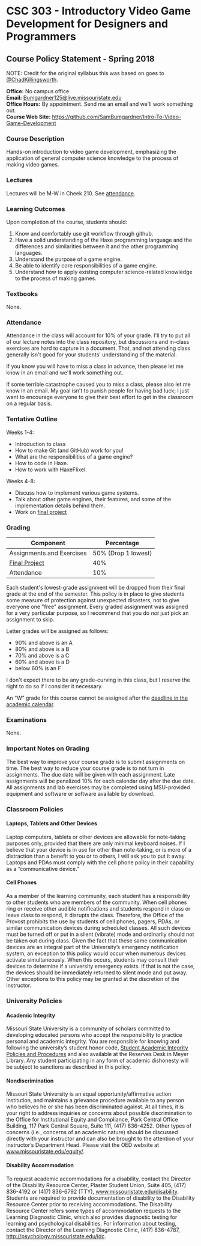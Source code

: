 # CSC 303 - Introductory Video Game Development for Designers and Programmers
## Course Policy Statement - Spring 2018
NOTE: Credit for the original syllabus this was based on goes to [@ChadKillingsworth](https://github.com/ChadKillingsworth).

**Office:** No campus office  
**Email:** Bumgardner125@live.missouristate.edu  
**Office Hours:** By appointment. Send me an email and we'll work something out.  
**Course Web Site:** https://github.com/SamBumgardner/Intro-To-Video-Game-Development

### Course Description
Hands-on introduction to video game development, emphasizing the application of general computer science knowledge to the process of making video games.

### Lectures
Lectures will be M-W in Cheek 210. See [attendance](#Attendance).

### Learning Outcomes
Upon completion of the course, students should:

 1. Know and comfortably use git workflow through github.
 2. Have a solid understanding of the Haxe programming language and the differences and similarities between it and the other programming languages.
 3. Understand the purpose of a game engine.
 4. Be able to identify core responsibilities of a game engine.
 5. Understand how to apply existing computer science-related knowledge to the process of making games.

### Textbooks
None.

### Attendance
Attendance in the class will account for 10% of your grade. I'll try to put all of our lecture notes into the class repository, but discussions and in-class exercises are hard to capture in a document. That, and not attending class generally isn't good for your students' understanding of the material. 

If you know you will have to miss a class in advance, then please let me know in an email and we'll work something out. 

If some terrible catastrophe caused you to miss a class, please also let me know in an email. My goal isn't to punish people for having bad luck; I just want to encourage everyone to give their best effort to get in the classroom on a regular basis.

### Tentative Outline
Weeks 1-4:
 * Introduction to class
 * How to make Git (and GitHub) work for you!
 * What are the responsibilities of a game engine?
 * How to code in Haxe.
 * How to work with HaxeFlixel.

Weeks 4-8:
 * Discuss how to implement various game systems.
 * Talk about other game engines, their features, and some of the implementation details behind them.
 * Work on [final project](project.md)


### Grading

Component                  | Percentage
-------------------------- | -------------------
Assignments and Exercises  | 50% (Drop 1 lowest)
[Final Project](project.md)              |                 40%
Attendance                 |                 10%

Each student's lowest-grade assignment will be dropped from their final grade at the end of the semester. This policy is in place to give students some measure of protection against unexpected disasters, not to give everyone one "free" assignment. Every graded assignment was assigned for a very particular purpose, so I recommend that you do *not* just pick an assignment to skip.

Letter grades will be assigned as follows:

 * 90% and above is an A
 * 80% and above is a B
 * 70% and above is a C
 * 60% and above is a D
 * below 60% is an F

I don't expect there to be any grade-curving in this class, but I reserve the right to do so if I consider it necessary.

An “W” grade for this course cannot be assigned after the [deadline in the academic calendar](http://calendar.missouristate.edu/event/91738/164668).

### Examinations
None.

### Important Notes on Grading
The best way to improve your course grade is to submit assignments on time.
The best way to reduce your course grade is to not turn in assignments.
The due date will be given with each assignment. 
Late assignments will be penalized 10% for each calendar day after the due date.
All assignments and lab exercises may be completed using MSU-provided equipment and software or software available by download.

### Classroom Policies
#### Laptops, Tablets and Other Devices
Laptop computers, tablets or other devices are allowable for note-taking purposes only, provided that there are only minimal keyboard noises. If I believe that your device is in use for other than note-taking, or is more of a distraction than a benefit to you or to others, I will ask you to put it away. Laptops and PDAs must comply with the cell phone policy in their capability as a “communicative device.”

#### Cell Phones
As a member of the learning community, each student has a responsibility to other students
who are members of the community. When cell phones ring or receive other audible notifications and students respond in class or leave class to respond, it disrupts the class. Therefore, the Office of the Provost prohibits the use by students of cell phones, pagers, PDAs, or similar communication devices during scheduled classes. All such devices must be turned off or put in a silent (vibrate) mode and ordinarily should not be taken out during class. Given the fact that these same communication devices are an integral part of the University’s emergency notification system, an exception to this policy would occur when numerous devices activate simultaneously. When this occurs, students may consult their devices to determine if a university emergency exists. If that is not the case, the devices should be immediately returned to silent mode and put away. Other exceptions to this policy may be granted at the discretion of the instructor.

### University Policies
#### Academic Integrity
Missouri State University is a community of scholars committed to developing educated persons who accept the responsibility to practice personal and academic integrity. You are responsible for knowing and following the university’s student honor code, [Student Academic Integrity Policies and Procedures](http://www.missouristate.edu/policy/Op3_01_AcademicIntegrityStudents.htm) and also available at the Reserves Desk in Meyer Library. Any student participating in any form of academic dishonesty will be subject to sanctions as described in this policy.

#### Nondiscrimination
Missouri State University is an equal opportunity/affirmative action institution, and maintains a grievance procedure available to any person who believes he or she has been discriminated against. At all times, it is your right to address inquiries or concerns about possible discrimination to the Office for Institutional Equity and Compliance, Park Central Office Building, 117 Park Central Square, Suite 111, (417) 836-4252. Other types of concerns (i.e., concerns of an academic nature) should be discussed directly with your instructor and can also be brought to the attention of your instructor’s Department Head. Please visit the OED website at www.missouristate.edu/equity/.

#### Disability Accommodation
To request academic accommodations for a disability, contact the Director of the Disability Resource Center, Plaster Student Union, Suite 405, (417) 836-4192 or (417) 836-6792 (TTY), www.missouristate.edu/disability. Students are required to provide documentation of disability to the Disability Resource Center prior to receiving accommodations. The Disability Resource Center refers some types of accommodation requests to the Learning Diagnostic Clinic, which also provides diagnostic testing for learning and psychological disabilities. For information about testing, contact the Director of the Learning Diagnostic Clinic, (417) 836-4787, http://psychology.missouristate.edu/ldc.
